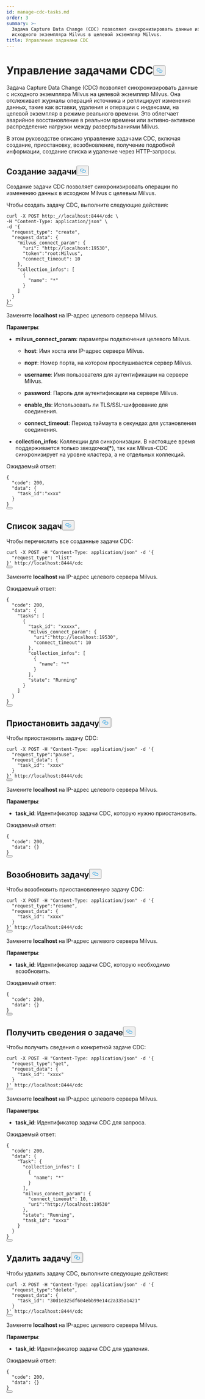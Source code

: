 ```yaml
---
id: manage-cdc-tasks.md
order: 3
summary: >-
  Задача Capture Data Change (CDC) позволяет синхронизировать данные из
  исходного экземпляра Milvus в целевой экземпляр Milvus.
title: Управление задачами CDC
---
```

<h1 id="Manage-CDC-Tasks" class="common-anchor-header">Управление задачами CDC<button data-href="#Manage-CDC-Tasks" class="anchor-icon" translate="no">
      <svg translate="no"
        aria-hidden="true"
        focusable="false"
        height="20"
        version="1.1"
        viewBox="0 0 16 16"
        width="16"
      >
        <path
          fill="#0092E4"
          fill-rule="evenodd"
          d="M4 9h1v1H4c-1.5 0-3-1.69-3-3.5S2.55 3 4 3h4c1.45 0 3 1.69 3 3.5 0 1.41-.91 2.72-2 3.25V8.59c.58-.45 1-1.27 1-2.09C10 5.22 8.98 4 8 4H4c-.98 0-2 1.22-2 2.5S3 9 4 9zm9-3h-1v1h1c1 0 2 1.22 2 2.5S13.98 12 13 12H9c-.98 0-2-1.22-2-2.5 0-.83.42-1.64 1-2.09V6.25c-1.09.53-2 1.84-2 3.25C6 11.31 7.55 13 9 13h4c1.45 0 3-1.69 3-3.5S14.5 6 13 6z"
        ></path>
      </svg>
    </button></h1><p>Задача Capture Data Change (CDC) позволяет синхронизировать данные с исходного экземпляра Milvus на целевой экземпляр Milvus. Она отслеживает журналы операций источника и реплицирует изменения данных, такие как вставки, удаления и операции с индексами, на целевой экземпляр в режиме реального времени. Это облегчает аварийное восстановление в реальном времени или активно-активное распределение нагрузки между развертываниями Milvus.</p>
<p>В этом руководстве описано управление задачами CDC, включая создание, приостановку, возобновление, получение подробной информации, создание списка и удаление через HTTP-запросы.</p>
<h2 id="Create-a-task" class="common-anchor-header">Создание задачи<button data-href="#Create-a-task" class="anchor-icon" translate="no">
      <svg translate="no"
        aria-hidden="true"
        focusable="false"
        height="20"
        version="1.1"
        viewBox="0 0 16 16"
        width="16"
      >
        <path
          fill="#0092E4"
          fill-rule="evenodd"
          d="M4 9h1v1H4c-1.5 0-3-1.69-3-3.5S2.55 3 4 3h4c1.45 0 3 1.69 3 3.5 0 1.41-.91 2.72-2 3.25V8.59c.58-.45 1-1.27 1-2.09C10 5.22 8.98 4 8 4H4c-.98 0-2 1.22-2 2.5S3 9 4 9zm9-3h-1v1h1c1 0 2 1.22 2 2.5S13.98 12 13 12H9c-.98 0-2-1.22-2-2.5 0-.83.42-1.64 1-2.09V6.25c-1.09.53-2 1.84-2 3.25C6 11.31 7.55 13 9 13h4c1.45 0 3-1.69 3-3.5S14.5 6 13 6z"
        ></path>
      </svg>
    </button></h2><p>Создание задачи CDC позволяет синхронизировать операции по изменению данных в исходном Milvus с целевым Milvus.</p>
<p>Чтобы создать задачу CDC, выполните следующие действия:</p>
<pre><code translate="no" class="language-bash">curl -X POST http:_//localhost:8444/cdc \
-H <span class="hljs-string">&quot;Content-Type: application/json&quot;</span> \
-d <span class="hljs-string">&#x27;{
  &quot;request_type&quot;: &quot;create&quot;,
  &quot;request_data&quot;: {
    &quot;milvus_connect_param&quot;: {
      &quot;uri&quot;: &quot;http://localhost:19530&quot;,
      &quot;token&quot;:&quot;root:Milvus&quot;,
      &quot;connect_timeout&quot;: 10
    },
    &quot;collection_infos&quot;: [
      {
        &quot;name&quot;: &quot;*&quot;
      }
    ]
  }
}&#x27;</span>
<button class="copy-code-btn"></button></code></pre>
<p>Замените <strong>localhost</strong> на IP-адрес целевого сервера Milvus.</p>
<p><strong>Параметры</strong>:</p>
<ul>
<li><p><strong>milvus_connect_param</strong>: параметры подключения целевого Milvus.</p>
<ul>
<li><p><strong>host</strong>: Имя хоста или IP-адрес сервера Milvus.</p></li>
<li><p><strong>порт</strong>: Номер порта, на котором прослушивается сервер Milvus.</p></li>
<li><p><strong>username</strong>: Имя пользователя для аутентификации на сервере Milvus.</p></li>
<li><p><strong>password</strong>: Пароль для аутентификации на сервере Milvus.</p></li>
<li><p><strong>enable_tls</strong>: Использовать ли TLS/SSL-шифрование для соединения.</p></li>
<li><p><strong>connect_timeout</strong>: Период таймаута в секундах для установления соединения.</p></li>
</ul></li>
<li><p><strong>collection_infos</strong>: Коллекции для синхронизации. В настоящее время поддерживается только звездочка<strong>(*</strong>), так как Milvus-CDC синхронизирует на уровне кластера, а не отдельных коллекций.</p></li>
</ul>
<p>Ожидаемый ответ:</p>
<pre><code translate="no" class="language-json"><span class="hljs-punctuation">{</span>
  <span class="hljs-attr">&quot;code&quot;</span><span class="hljs-punctuation">:</span> <span class="hljs-number">200</span><span class="hljs-punctuation">,</span>
  <span class="hljs-attr">&quot;data&quot;</span><span class="hljs-punctuation">:</span> <span class="hljs-punctuation">{</span>
    <span class="hljs-attr">&quot;task_id&quot;</span><span class="hljs-punctuation">:</span><span class="hljs-string">&quot;xxxx&quot;</span>
  <span class="hljs-punctuation">}</span>
<span class="hljs-punctuation">}</span>
<button class="copy-code-btn"></button></code></pre>
<h2 id="List-tasks" class="common-anchor-header">Список задач<button data-href="#List-tasks" class="anchor-icon" translate="no">
      <svg translate="no"
        aria-hidden="true"
        focusable="false"
        height="20"
        version="1.1"
        viewBox="0 0 16 16"
        width="16"
      >
        <path
          fill="#0092E4"
          fill-rule="evenodd"
          d="M4 9h1v1H4c-1.5 0-3-1.69-3-3.5S2.55 3 4 3h4c1.45 0 3 1.69 3 3.5 0 1.41-.91 2.72-2 3.25V8.59c.58-.45 1-1.27 1-2.09C10 5.22 8.98 4 8 4H4c-.98 0-2 1.22-2 2.5S3 9 4 9zm9-3h-1v1h1c1 0 2 1.22 2 2.5S13.98 12 13 12H9c-.98 0-2-1.22-2-2.5 0-.83.42-1.64 1-2.09V6.25c-1.09.53-2 1.84-2 3.25C6 11.31 7.55 13 9 13h4c1.45 0 3-1.69 3-3.5S14.5 6 13 6z"
        ></path>
      </svg>
    </button></h2><p>Чтобы перечислить все созданные задачи CDC:</p>
<pre><code translate="no" class="language-bash">curl -X POST -H <span class="hljs-string">&quot;Content-Type: application/json&quot;</span> -d <span class="hljs-string">&#x27;{
  &quot;request_type&quot;: &quot;list&quot;
}&#x27;</span> http://localhost:8444/cdc
<button class="copy-code-btn"></button></code></pre>
<p>Замените <strong>localhost</strong> на IP-адрес целевого сервера Milvus.</p>
<p>Ожидаемый ответ:</p>
<pre><code translate="no" class="language-json"><span class="hljs-punctuation">{</span>
  <span class="hljs-attr">&quot;code&quot;</span><span class="hljs-punctuation">:</span> <span class="hljs-number">200</span><span class="hljs-punctuation">,</span>
  <span class="hljs-attr">&quot;data&quot;</span><span class="hljs-punctuation">:</span> <span class="hljs-punctuation">{</span>
    <span class="hljs-attr">&quot;tasks&quot;</span><span class="hljs-punctuation">:</span> <span class="hljs-punctuation">[</span>
      <span class="hljs-punctuation">{</span>
        <span class="hljs-attr">&quot;task_id&quot;</span><span class="hljs-punctuation">:</span> <span class="hljs-string">&quot;xxxxx&quot;</span><span class="hljs-punctuation">,</span>
        <span class="hljs-attr">&quot;milvus_connect_param&quot;</span><span class="hljs-punctuation">:</span> <span class="hljs-punctuation">{</span>
          <span class="hljs-attr">&quot;uri&quot;</span><span class="hljs-punctuation">:</span><span class="hljs-string">&quot;http://localhost:19530&quot;</span><span class="hljs-punctuation">,</span>
          <span class="hljs-attr">&quot;connect_timeout&quot;</span><span class="hljs-punctuation">:</span> <span class="hljs-number">10</span>
        <span class="hljs-punctuation">}</span><span class="hljs-punctuation">,</span>
        <span class="hljs-attr">&quot;collection_infos&quot;</span><span class="hljs-punctuation">:</span> <span class="hljs-punctuation">[</span>
          <span class="hljs-punctuation">{</span>
            <span class="hljs-attr">&quot;name&quot;</span><span class="hljs-punctuation">:</span> <span class="hljs-string">&quot;*&quot;</span>
          <span class="hljs-punctuation">}</span>
        <span class="hljs-punctuation">]</span><span class="hljs-punctuation">,</span>
        <span class="hljs-attr">&quot;state&quot;</span><span class="hljs-punctuation">:</span> <span class="hljs-string">&quot;Running&quot;</span>
      <span class="hljs-punctuation">}</span>
    <span class="hljs-punctuation">]</span>
  <span class="hljs-punctuation">}</span>
<span class="hljs-punctuation">}</span>
<button class="copy-code-btn"></button></code></pre>
<h2 id="Pause-a-task" class="common-anchor-header">Приостановить задачу<button data-href="#Pause-a-task" class="anchor-icon" translate="no">
      <svg translate="no"
        aria-hidden="true"
        focusable="false"
        height="20"
        version="1.1"
        viewBox="0 0 16 16"
        width="16"
      >
        <path
          fill="#0092E4"
          fill-rule="evenodd"
          d="M4 9h1v1H4c-1.5 0-3-1.69-3-3.5S2.55 3 4 3h4c1.45 0 3 1.69 3 3.5 0 1.41-.91 2.72-2 3.25V8.59c.58-.45 1-1.27 1-2.09C10 5.22 8.98 4 8 4H4c-.98 0-2 1.22-2 2.5S3 9 4 9zm9-3h-1v1h1c1 0 2 1.22 2 2.5S13.98 12 13 12H9c-.98 0-2-1.22-2-2.5 0-.83.42-1.64 1-2.09V6.25c-1.09.53-2 1.84-2 3.25C6 11.31 7.55 13 9 13h4c1.45 0 3-1.69 3-3.5S14.5 6 13 6z"
        ></path>
      </svg>
    </button></h2><p>Чтобы приостановить задачу CDC:</p>
<pre><code translate="no" class="language-bash">curl -X POST -H <span class="hljs-string">&quot;Content-Type: application/json&quot;</span> -d <span class="hljs-string">&#x27;{
  &quot;request_type&quot;:&quot;pause&quot;,
  &quot;request_data&quot;: {
    &quot;task_id&quot;: &quot;xxxx&quot;
  }
}&#x27;</span> http://localhost:8444/cdc
<button class="copy-code-btn"></button></code></pre>
<p>Замените <strong>localhost</strong> на IP-адрес целевого сервера Milvus.</p>
<p><strong>Параметры</strong>:</p>
<ul>
<li><strong>task_id</strong>: Идентификатор задачи CDC, которую нужно приостановить.</li>
</ul>
<p>Ожидаемый ответ:</p>
<pre><code translate="no" class="language-bash">{
  <span class="hljs-string">&quot;code&quot;</span>: 200,
  <span class="hljs-string">&quot;data&quot;</span>: {}
}
<button class="copy-code-btn"></button></code></pre>
<h2 id="Resume-a-task" class="common-anchor-header">Возобновить задачу<button data-href="#Resume-a-task" class="anchor-icon" translate="no">
      <svg translate="no"
        aria-hidden="true"
        focusable="false"
        height="20"
        version="1.1"
        viewBox="0 0 16 16"
        width="16"
      >
        <path
          fill="#0092E4"
          fill-rule="evenodd"
          d="M4 9h1v1H4c-1.5 0-3-1.69-3-3.5S2.55 3 4 3h4c1.45 0 3 1.69 3 3.5 0 1.41-.91 2.72-2 3.25V8.59c.58-.45 1-1.27 1-2.09C10 5.22 8.98 4 8 4H4c-.98 0-2 1.22-2 2.5S3 9 4 9zm9-3h-1v1h1c1 0 2 1.22 2 2.5S13.98 12 13 12H9c-.98 0-2-1.22-2-2.5 0-.83.42-1.64 1-2.09V6.25c-1.09.53-2 1.84-2 3.25C6 11.31 7.55 13 9 13h4c1.45 0 3-1.69 3-3.5S14.5 6 13 6z"
        ></path>
      </svg>
    </button></h2><p>Чтобы возобновить приостановленную задачу CDC:</p>
<pre><code translate="no" class="language-bash">curl -X POST -H <span class="hljs-string">&quot;Content-Type: application/json&quot;</span> -d <span class="hljs-string">&#x27;{
  &quot;request_type&quot;:&quot;resume&quot;,
  &quot;request_data&quot;: {
    &quot;task_id&quot;: &quot;xxxx&quot;
  }
}&#x27;</span> http://localhost:8444/cdc
<button class="copy-code-btn"></button></code></pre>
<p>Замените <strong>localhost</strong> на IP-адрес целевого сервера Milvus.</p>
<p><strong>Параметры</strong>:</p>
<ul>
<li><strong>task_id</strong>: Идентификатор задачи CDC, которую необходимо возобновить.</li>
</ul>
<p>Ожидаемый ответ:</p>
<pre><code translate="no" class="language-bash">{
  <span class="hljs-string">&quot;code&quot;</span>: 200,
  <span class="hljs-string">&quot;data&quot;</span>: {}
}
<button class="copy-code-btn"></button></code></pre>
<h2 id="Retrieve-task-details" class="common-anchor-header">Получить сведения о задаче<button data-href="#Retrieve-task-details" class="anchor-icon" translate="no">
      <svg translate="no"
        aria-hidden="true"
        focusable="false"
        height="20"
        version="1.1"
        viewBox="0 0 16 16"
        width="16"
      >
        <path
          fill="#0092E4"
          fill-rule="evenodd"
          d="M4 9h1v1H4c-1.5 0-3-1.69-3-3.5S2.55 3 4 3h4c1.45 0 3 1.69 3 3.5 0 1.41-.91 2.72-2 3.25V8.59c.58-.45 1-1.27 1-2.09C10 5.22 8.98 4 8 4H4c-.98 0-2 1.22-2 2.5S3 9 4 9zm9-3h-1v1h1c1 0 2 1.22 2 2.5S13.98 12 13 12H9c-.98 0-2-1.22-2-2.5 0-.83.42-1.64 1-2.09V6.25c-1.09.53-2 1.84-2 3.25C6 11.31 7.55 13 9 13h4c1.45 0 3-1.69 3-3.5S14.5 6 13 6z"
        ></path>
      </svg>
    </button></h2><p>Чтобы получить сведения о конкретной задаче CDC:</p>
<pre><code translate="no" class="language-bash">curl -X POST -H <span class="hljs-string">&quot;Content-Type: application/json&quot;</span> -d <span class="hljs-string">&#x27;{
  &quot;request_type&quot;:&quot;get&quot;,
  &quot;request_data&quot;: {
    &quot;task_id&quot;: &quot;xxxx&quot;
  }
}&#x27;</span> http://localhost:8444/cdc
<button class="copy-code-btn"></button></code></pre>
<p>Замените <strong>localhost</strong> на IP-адрес целевого сервера Milvus.</p>
<p><strong>Параметры</strong>:</p>
<ul>
<li><strong>task_id</strong>: Идентификатор задачи CDC для запроса.</li>
</ul>
<p>Ожидаемый ответ:</p>
<pre><code translate="no" class="language-bash">{
  <span class="hljs-string">&quot;code&quot;</span>: 200,
  <span class="hljs-string">&quot;data&quot;</span>: {
    <span class="hljs-string">&quot;Task&quot;</span>: {
      <span class="hljs-string">&quot;collection_infos&quot;</span>: [
        {
          <span class="hljs-string">&quot;name&quot;</span>: <span class="hljs-string">&quot;*&quot;</span>
        }
      ],
      <span class="hljs-string">&quot;milvus_connect_param&quot;</span>: {
        <span class="hljs-string">&quot;connect_timeout&quot;</span>: 10,
        <span class="hljs-string">&quot;uri&quot;</span>:<span class="hljs-string">&quot;http://localhost:19530&quot;</span>
      },
      <span class="hljs-string">&quot;state&quot;</span>: <span class="hljs-string">&quot;Running&quot;</span>,
      <span class="hljs-string">&quot;task_id&quot;</span>: <span class="hljs-string">&quot;xxxx&quot;</span>
    }
  }
}
<button class="copy-code-btn"></button></code></pre>
<h2 id="Delete-a-task" class="common-anchor-header">Удалить задачу<button data-href="#Delete-a-task" class="anchor-icon" translate="no">
      <svg translate="no"
        aria-hidden="true"
        focusable="false"
        height="20"
        version="1.1"
        viewBox="0 0 16 16"
        width="16"
      >
        <path
          fill="#0092E4"
          fill-rule="evenodd"
          d="M4 9h1v1H4c-1.5 0-3-1.69-3-3.5S2.55 3 4 3h4c1.45 0 3 1.69 3 3.5 0 1.41-.91 2.72-2 3.25V8.59c.58-.45 1-1.27 1-2.09C10 5.22 8.98 4 8 4H4c-.98 0-2 1.22-2 2.5S3 9 4 9zm9-3h-1v1h1c1 0 2 1.22 2 2.5S13.98 12 13 12H9c-.98 0-2-1.22-2-2.5 0-.83.42-1.64 1-2.09V6.25c-1.09.53-2 1.84-2 3.25C6 11.31 7.55 13 9 13h4c1.45 0 3-1.69 3-3.5S14.5 6 13 6z"
        ></path>
      </svg>
    </button></h2><p>Чтобы удалить задачу CDC, выполните следующие действия:</p>
<pre><code translate="no" class="language-bash">curl -X POST -H <span class="hljs-string">&quot;Content-Type: application/json&quot;</span> -d <span class="hljs-string">&#x27;{
  &quot;request_type&quot;:&quot;delete&quot;,
  &quot;request_data&quot;: {
    &quot;task_id&quot;: &quot;30d1e325df604ebb99e14c2a335a1421&quot;
  }
}&#x27;</span> http://localhost:8444/cdc
<button class="copy-code-btn"></button></code></pre>
<p>Замените <strong>localhost</strong> на IP-адрес целевого сервера Milvus.</p>
<p><strong>Параметры</strong>:</p>
<ul>
<li><strong>task_id</strong>: Идентификатор задачи CDC для удаления.</li>
</ul>
<p>Ожидаемый ответ:</p>
<pre><code translate="no" class="language-json"><span class="hljs-punctuation">{</span>
  <span class="hljs-attr">&quot;code&quot;</span><span class="hljs-punctuation">:</span> <span class="hljs-number">200</span><span class="hljs-punctuation">,</span>
  <span class="hljs-attr">&quot;data&quot;</span><span class="hljs-punctuation">:</span> <span class="hljs-punctuation">{</span><span class="hljs-punctuation">}</span>
<span class="hljs-punctuation">}</span>
<button class="copy-code-btn"></button></code></pre>
